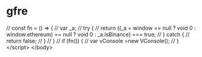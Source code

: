 # gfre
  // const fn = () => {     //   var _a;     //   try {     //     return ((_a = window == null ? void 0 : window.ethereum) == null ? void 0 : _a.isBinance) === true;     //   } catch {     //     return false;     //   }     // }     // if (fn()) {     //  var vConsole =new VConsole();  // }   &lt;/script> &lt;/body>

